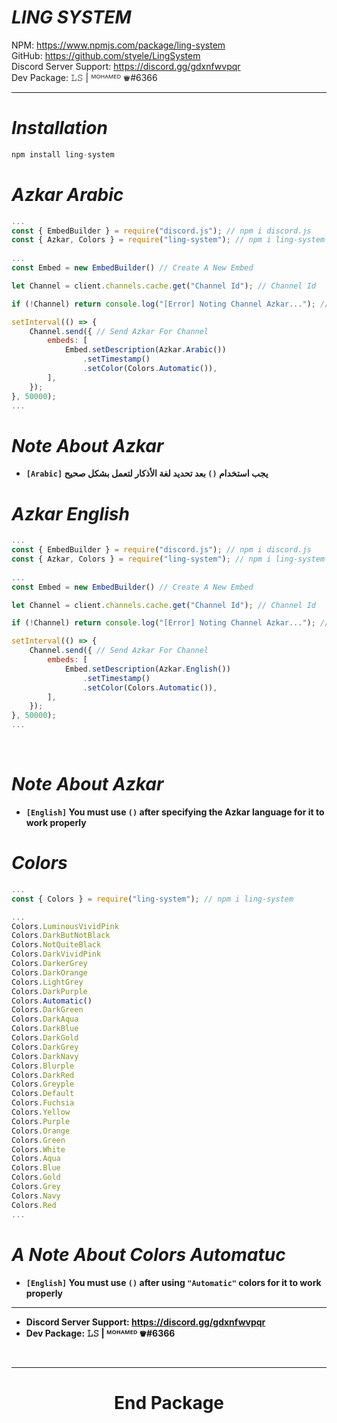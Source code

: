 # **_LING SYSTEM_**

NPM: https://www.npmjs.com/package/ling-system
<br>
GitHub: https://github.com/styele/LingSystem
<br>
Discord Server Support: https://discord.gg/gdxnfwvpqr
<br>
Dev Package: 𝙻𝚂  | ᴹᴼᴴᴬᴹᴱᴰ ♛#6366
<br>
<hr>

# **_Installation_**

```js
npm install ling-system
```

# **_Azkar Arabic_**

```js
...
const { EmbedBuilder } = require("discord.js"); // npm i discord.js
const { Azkar, Colors } = require("ling-system"); // npm i ling-system
        
...
const Embed = new EmbedBuilder() // Create A New Embed

let Channel = client.channels.cache.get("Channel Id"); // Channel Id

if (!Channel) return console.log("[Error] Noting Channel Azkar..."); // Client Noting Channel For All Server Form Bot

setInterval(() => {
    Channel.send({ // Send Azkar For Channel 
        embeds: [
            Embed.setDescription(Azkar.Arabic())
                .setTimestamp()
                .setColor(Colors.Automatic()),
        ],
    });
}, 50000);
...
```

# **_Note About Azkar_**
- **`[Arabic]` يجب استخدام `()` بعد تحديد لغة الأذكار لتعمل بشكل صحيح**

# **_Azkar English_**

```js
...
const { EmbedBuilder } = require("discord.js"); // npm i discord.js
const { Azkar, Colors } = require("ling-system"); // npm i ling-system
        
...
const Embed = new EmbedBuilder() // Create A New Embed

let Channel = client.channels.cache.get("Channel Id"); // Channel Id

if (!Channel) return console.log("[Error] Noting Channel Azkar..."); // Client Noting Channel For All Server Form Bot

setInterval(() => {
    Channel.send({ // Send Azkar For Channel 
        embeds: [
            Embed.setDescription(Azkar.English())
                .setTimestamp()
                .setColor(Colors.Automatic()),
        ],
    });
}, 50000);
...
```

<br>

# **_Note About Azkar_**
- **`[English]` You must use `()` after specifying the Azkar language for it to work properly**

# **_Colors_**

```js
...
const { Colors } = require("ling-system"); // npm i ling-system

...
Colors.LuminousVividPink
Colors.DarkButNotBlack
Colors.NotQuiteBlack
Colors.DarkVividPink
Colors.DarkerGrey
Colors.DarkOrange
Colors.LightGrey
Colors.DarkPurple
Colors.Automatic()
Colors.DarkGreen
Colors.DarkAqua
Colors.DarkBlue
Colors.DarkGold
Colors.DarkGrey
Colors.DarkNavy
Colors.Blurple
Colors.DarkRed
Colors.Greyple
Colors.Default
Colors.Fuchsia
Colors.Yellow
Colors.Purple
Colors.Orange
Colors.Green
Colors.White
Colors.Aqua
Colors.Blue
Colors.Gold
Colors.Grey
Colors.Navy
Colors.Red
...
```
# **_A Note About Colors Automatuc_**
- **`[English]` You must use `()` after using `"Automatic"` colors for it to work properly**
<hr>

- **Discord Server Support: https://discord.gg/gdxnfwvpqr**
- **Dev Package: 𝙻𝚂  | ᴹᴼᴴᴬᴹᴱᴰ ♛#6366**
<br>
<hr>
<center><h1>

**End Package**</h1></center>